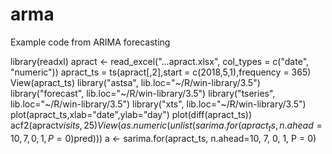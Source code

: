 # arma


Example code from ARIMA forecasting

library(readxl)
apract <- read_excel("...apract.xlsx", col_types = c("date", "numeric"))
apract_ts = ts(apract[,2],start = c(2018,5,1),frequency = 365)
View(apract_ts)
library("astsa", lib.loc="~/R/win-library/3.5")
library("forecast", lib.loc="~/R/win-library/3.5")
library("tseries", lib.loc="~/R/win-library/3.5")
library("xts", lib.loc="~/R/win-library/3.5")
plot(apract_ts,xlab="date",ylab="day")
plot(diff(apract_ts))
acf2(apract$visits,25)
View(as.numeric(unlist(sarima.for(apract_ts, n.ahead=10, 7, 0, 1, P = 0)$pred)))
a <- sarima.for(apract_ts, n.ahead=10, 7, 0, 1, P = 0)


